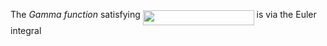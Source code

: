 The *Gamma function* satisfying <img src="https://rawgit.com/in	git@github.com:karims/dynamic-programming/None/svgs/a5b96bf2d8bd9059bb958841ba3f2beb.svg?invert_in_darkmode" align=middle width=177.77390234999996pt height=24.65753399999998pt/> is via the Euler integral
